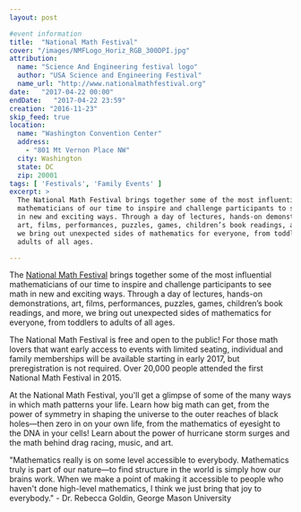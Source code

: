 ```yaml
---
layout: post

#event information
title:  "National Math Festival"
cover: "/images/NMFLogo_Horiz_RGB_300DPI.jpg"
attribution:
  name: "Science And Engineering festival logo"
  author: "USA Science and Engineering Festival"
  name_url: "http://www.nationalmathfestival.org"
date:   "2017-04-22 00:00"
endDate:   "2017-04-22 23:59"
creation: "2016-11-23"
skip_feed: true
location:
  name: "Washington Convention Center"
  address:
    - "801 Mt Vernon Place NW"
  city: Washington
  state: DC
  zip: 20001
tags: [ 'Festivals', 'Family Events' ]
excerpt: >
  The National Math Festival brings together some of the most influential
  mathematicians of our time to inspire and challenge participants to see math
  in new and exciting ways. Through a day of lectures, hands-on demonstrations,
  art, films, performances, puzzles, games, children’s book readings, and more,
  we bring out unexpected sides of mathematics for everyone, from toddlers to
  adults of all ages.

---
```


The [National Math Festival](http://www.nationalmathfestival.org/) brings
together some of the most influential mathematicians of our time to inspire and
challenge participants to see math in new and exciting ways. Through a day of
lectures, hands-on demonstrations, art, films, performances, puzzles, games,
children’s book readings, and more, we bring out unexpected sides of mathematics
for everyone, from toddlers to adults of all ages.

The National Math Festival is free and open to the public! For those math lovers
that want early access to events with limited seating, individual and family
memberships will be available starting in early 2017, but preregistration is not
required. Over 20,000 people attended the first National Math Festival in 2015.

At the National Math Festival, you'll get a glimpse of some of the many ways in
which math patterns your life. Learn how big math can get, from the power of
symmetry in shaping the universe to the outer reaches of black holes—then zero
in on your own life, from the mathematics of eyesight to the DNA in your cells!
Learn about the power of hurricane storm surges and the math behind drag racing,
music, and art.

"Mathematics really is on some level accessible to everybody. Mathematics truly
is part of our nature—to find structure in the world is simply how our brains
work. When we make a point of making it accessible to people who haven't done
high-level mathematics, I think we just bring that joy to everybody." - Dr.
Rebecca Goldin, George Mason University
